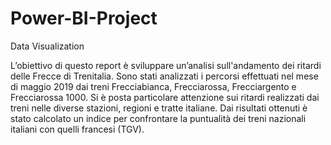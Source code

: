 # Power-BI-Project
Data Visualization

L’obiettivo di questo report è sviluppare un’analisi sull'andamento dei ritardi delle Frecce di Trenitalia.
Sono stati analizzati i percorsi effettuati nel mese di maggio 2019 dai treni Frecciabianca, Frecciarossa, Frecciargento e Frecciarossa 1000.
Si è posta particolare attenzione sui ritardi realizzati dai treni nelle diverse stazioni, regioni e tratte italiane.
Dai risultati ottenuti è stato calcolato un indice per confrontare la puntualità dei treni nazionali italiani con quelli francesi (TGV).


